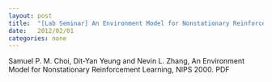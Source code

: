 ```yaml
---
layout: post
title:  "[Lab Seminar] An Environment Model for Nonstationary Reinforcement Learning"
date:   2012/02/01
categories: none
---
```






Samuel P. M. Choi, Dit-Yan Yeung and Nevin L. Zhang, An Environment Model for Nonstationary Reinforcement Learning, NIPS 2000. PDF







 

